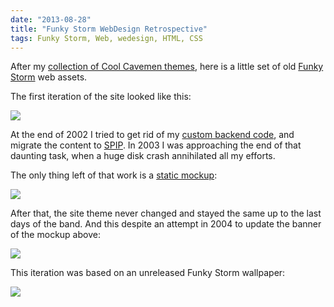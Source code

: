 ```yaml
---
date: "2013-08-28"
title: "Funky Storm WebDesign Retrospective"
tags: Funky Storm, Web, wedesign, HTML, CSS
---
```


After my [collection of Cool Cavemen themes](https://kevin.deldycke.com/2011/06/cool-cavemen-webdesign-retrospective/), here is a little set of old [Funky Storm](https://funky-storm.com) web assets.

The first iteration of the site looked like this:

![](/uploads/2013/funky-storm-com.png)

At the end of 2002 I tried to get rid of my [custom backend code](https://kevin.deldycke.com/2013/08/funky-storm-source-code-released/), and migrate the content to [SPIP](https://www.spip.net). In 2003 I was approaching the end of that daunting task, when a huge disk crash annihilated all my efforts.

The only thing left of that work is a [static mockup](https://github.com/kdeldycke/funky-storm/blob/master/index_dev.htm):

![](/uploads/2013/2003-funky-storm-redesign-mockup.png)

After that, the site theme never changed and stayed the same up to the last days of the band. And this despite an attempt in 2004 to update the banner of the mockup above:

![](/uploads/2013/funky-storm-top-banner-update.png)

This iteration was based on an unreleased Funky Storm wallpaper:

![](/uploads/2013/funky-storm-wallpaper.png)
